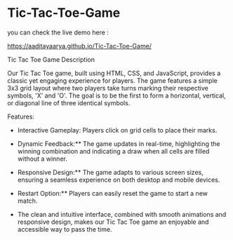 # Tic-Tac-Toe-Game
you can check the live demo here :

https://aaditayaarya.github.io/Tic-Tac-Toe-Game/

Tic Tac Toe Game Description

Our Tic Tac Toe game, built using HTML, CSS, and JavaScript, provides a classic yet engaging experience for players. The game features a simple 3x3 grid layout where two players take turns marking their respective symbols, 'X' and 'O'. The goal is to be the first to form a horizontal, vertical, or diagonal line of three identical symbols.

Features:

* Interactive Gameplay: Players click on grid cells to place their marks.

* Dynamic Feedback:** The game updates in real-time, highlighting the winning combination and indicating a draw when all cells are filled without a winner.

* Responsive Design:** The game adapts to various screen sizes, ensuring a seamless experience on both desktop and mobile devices.

* Restart Option:** Players can easily reset the game to start a new match.

* The clean and intuitive interface, combined with smooth animations and responsive design, makes our Tic Tac Toe game an enjoyable and accessible way to pass the time.

